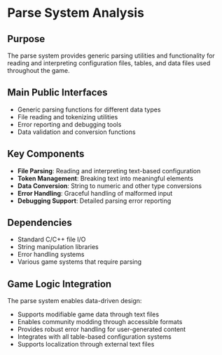 # Parse System Analysis

## Purpose
The parse system provides generic parsing utilities and functionality for reading and interpreting configuration files, tables, and data files used throughout the game.

## Main Public Interfaces
- Generic parsing functions for different data types
- File reading and tokenizing utilities
- Error reporting and debugging tools
- Data validation and conversion functions

## Key Components
- **File Parsing**: Reading and interpreting text-based configuration
- **Token Management**: Breaking text into meaningful elements
- **Data Conversion**: String to numeric and other type conversions
- **Error Handling**: Graceful handling of malformed input
- **Debugging Support**: Detailed parsing error reporting

## Dependencies
- Standard C/C++ file I/O
- String manipulation libraries
- Error handling systems
- Various game systems that require parsing

## Game Logic Integration
The parse system enables data-driven design:
- Supports modifiable game data through text files
- Enables community modding through accessible formats
- Provides robust error handling for user-generated content
- Integrates with all table-based configuration systems
- Supports localization through external text files